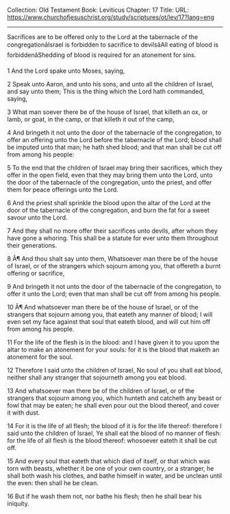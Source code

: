 Collection: Old Testament
Book: Leviticus
Chapter: 17
Title: 
URL: https://www.churchofjesuschrist.org/study/scriptures/ot/lev/17?lang=eng

---

Sacrifices are to be offered only to the Lord at the tabernacle of the congregationâIsrael is forbidden to sacrifice to devilsâAll eating of blood is forbiddenâShedding of blood is required for an atonement for sins.

1 And the Lord spake unto Moses, saying,

2 Speak unto Aaron, and unto his sons, and unto all the children of Israel, and say unto them; This is the thing which the Lord hath commanded, saying,

3 What man soever there be of the house of Israel, that killeth an ox, or lamb, or goat, in the camp, or that killeth it out of the camp,

4 And bringeth it not unto the door of the tabernacle of the congregation, to offer an offering unto the Lord before the tabernacle of the Lord; blood shall be imputed unto that man; he hath shed blood; and that man shall be cut off from among his people:

5 To the end that the children of Israel may bring their sacrifices, which they offer in the open field, even that they may bring them unto the Lord, unto the door of the tabernacle of the congregation, unto the priest, and offer them for peace offerings unto the Lord.

6 And the priest shall sprinkle the blood upon the altar of the Lord at the door of the tabernacle of the congregation, and burn the fat for a sweet savour unto the Lord.

7 And they shall no more offer their sacrifices unto devils, after whom they have gone a whoring. This shall be a statute for ever unto them throughout their generations.

8 Â¶ And thou shalt say unto them, Whatsoever man there be of the house of Israel, or of the strangers which sojourn among you, that offereth a burnt offering or sacrifice,

9 And bringeth it not unto the door of the tabernacle of the congregation, to offer it unto the Lord; even that man shall be cut off from among his people.

10 Â¶ And whatsoever man there be of the house of Israel, or of the strangers that sojourn among you, that eateth any manner of blood; I will even set my face against that soul that eateth blood, and will cut him off from among his people.

11 For the life of the flesh is in the blood: and I have given it to you upon the altar to make an atonement for your souls: for it is the blood that maketh an atonement for the soul.

12 Therefore I said unto the children of Israel, No soul of you shall eat blood, neither shall any stranger that sojourneth among you eat blood.

13 And whatsoever man there be of the children of Israel, or of the strangers that sojourn among you, which hunteth and catcheth any beast or fowl that may be eaten; he shall even pour out the blood thereof, and cover it with dust.

14 For it is the life of all flesh; the blood of it is for the life thereof: therefore I said unto the children of Israel, Ye shall eat the blood of no manner of flesh: for the life of all flesh is the blood thereof: whosoever eateth it shall be cut off.

15 And every soul that eateth that which died of itself, or that which was torn with beasts, whether it be one of your own country, or a stranger, he shall both wash his clothes, and bathe himself in water, and be unclean until the even: then shall he be clean.

16 But if he wash them not, nor bathe his flesh; then he shall bear his iniquity.
